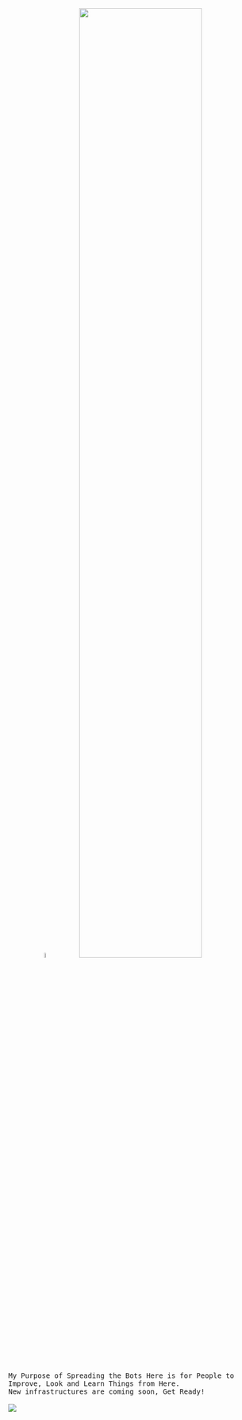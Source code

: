 <img align="right" width="30%">
<p align="center">
<br><br>
<img src="https://media2.giphy.com/media/r37YTbyHkHbu8p3x2A/giphy.gif" width="5%">
<img width="70%" src="https://readme-typing-svg.demolab.com?font=Fira+Code&pause=1000&color=FFFFFF&background=FF6AAA00&vCenter=false&multiline=true&width=435&height=30&lines=Hi+👋%2C+I'm+Korbila">
</p>
<samp>
My Purpose of Spreading the Bots Here is for People to Improve, Look and Learn Things from Here.<br>
New infrastructures are coming soon, Get Ready!<br>
</samp>
<br>
<img src="https://komarev.com/ghpvc/?username=mykorbila">
</p>
